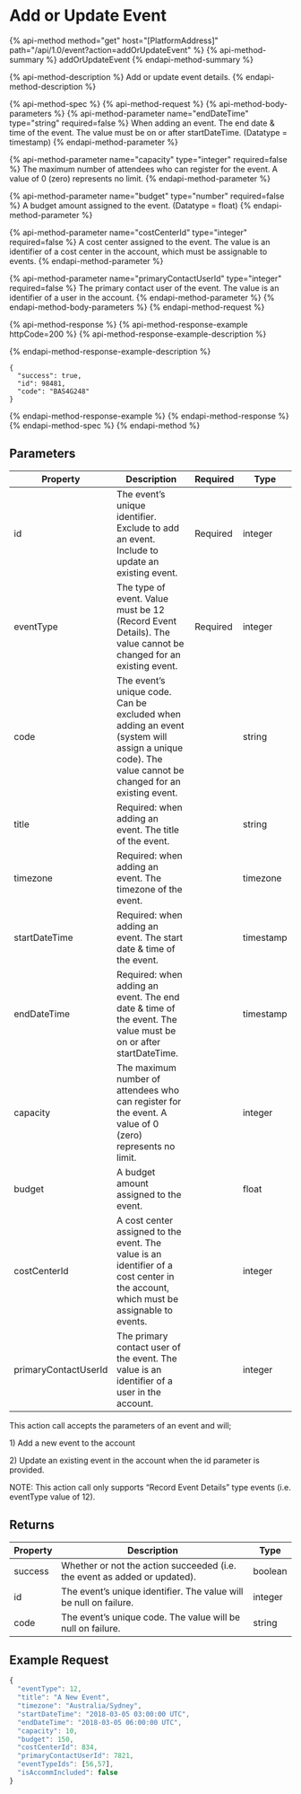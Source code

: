 # Add or Update Event

{% api-method method="get" host="\[PlatformAddress\]" path="/api/1.0/event?action=addOrUpdateEvent" %}
{% api-method-summary %}
addOrUpdateEvent
{% endapi-method-summary %}

{% api-method-description %}
Add or update event details.
{% endapi-method-description %}

{% api-method-spec %}
{% api-method-request %}
{% api-method-body-parameters %}
{% api-method-parameter name="endDateTime" type="string" required=false %}
When adding an event. The end date & time of the event. The value must be on or after startDateTime. \(Datatype = timestamp\)
{% endapi-method-parameter %}

{% api-method-parameter name="capacity" type="integer" required=false %}
The maximum number of attendees who can register for the event. A value of 0 \(zero\) represents no limit.
{% endapi-method-parameter %}

{% api-method-parameter name="budget" type="number" required=false %}
A budget amount assigned to the event. \(Datatype = float\)
{% endapi-method-parameter %}

{% api-method-parameter name="costCenterId" type="integer" required=false %}
A cost center assigned to the event. The value is an identifier of a cost center in the account, which must be assignable to events.
{% endapi-method-parameter %}

{% api-method-parameter name="primaryContactUserId" type="integer" required=false %}
The primary contact user of the event. The value is an identifier of a user in the account.
{% endapi-method-parameter %}
{% endapi-method-body-parameters %}
{% endapi-method-request %}

{% api-method-response %}
{% api-method-response-example httpCode=200 %}
{% api-method-response-example-description %}

{% endapi-method-response-example-description %}

```
{
  "success": true,
  "id": 98481,
  "code": "BAS4G248"
}
```
{% endapi-method-response-example %}
{% endapi-method-response %}
{% endapi-method-spec %}
{% endapi-method %}

## Parameters

| Property | Description | Required | Type |
| --- | --- | --- | --- |
| id | The event’s unique identifier. Exclude to add an event. Include to update an existing event. | Required | integer |
| eventType | The type of event. Value must be 12 \(Record Event Details\). The value cannot be changed for an existing event. | Required | integer |
| code | The event’s unique code. Can be excluded when adding an event \(system will assign a unique code\). The value cannot be changed for an existing event. |  | string |
| title | Required: when adding an event. The title of the event. |  | string |
| timezone | Required: when adding an event. The timezone of the event. |  | timezone |
| startDateTime | Required: when adding an event. The start date & time of the event. |  | timestamp |
| endDateTime | Required: when adding an event. The end date & time of the event. The value must be on or after startDateTime. |  | timestamp |
| capacity | The maximum number of attendees who can register for the event. A value of 0 \(zero\) represents no limit. |  | integer |
| budget | A budget amount assigned to the event. |  | float |
| costCenterId | A cost center assigned to the event. The value is an identifier of a cost center in the account, which must be assignable to events. |  | integer |
| primaryContactUserId | The primary contact user of the event. The value is an identifier of a user in the account. |  | integer |

This action call accepts the parameters of an event and will;

1\) Add a new event to the account

2\) Update an existing event in the account when the id parameter is provided.

NOTE: This action call only supports “Record Event Details” type events \(i.e. eventType value of 12\).

## Returns

| Property | Description | Type |
| --- | --- | --- |
| success | Whether or not the action succeeded \(i.e. the event as added or updated\). | boolean |
| id | The event’s unique identifier. The value will be null on failure. | integer |
| code | The event’s unique code. The value will be null on failure. | string |

## Example Request

```javascript
{
  "eventType": 12,
  "title": "A New Event",
  "timezone": "Australia/Sydney",
  "startDateTime": "2018-03-05 03:00:00 UTC",
  "endDateTime": "2018-03-05 06:00:00 UTC",
  "capacity": 10,
  "budget": 150,
  "costCenterId": 834,
  "primaryContactUserId": 7821,
  "eventTypeIds": [56,57],
  "isAccommIncluded": false
}
```

